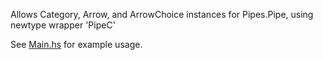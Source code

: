Allows Category, Arrow, and ArrowChoice instances for Pipes.Pipe, using newtype wrapper 'PipeC'

See [Main.hs](app/Main.hs) for example usage.